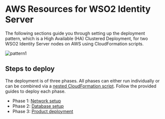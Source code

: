 # AWS Resources for WSO2 Identity Server

 The following sections guide you through setting up the deployment pattern, which is a High Available (HA) Clustered Deployment, for two WSO2 Identity Server nodes on AWS using CloudFormation scripts.

  ![pattern1](images/is-pattern1.png)

## Steps to deploy

The deployment is of three phases. All phases can either run individually or can be combined via a [nested CloudFormation script](Minimum-HA/nested-identity.yaml). Follow the provided guides to deploy each phase.

  - Phase 1: [Network setup](network/README.md)
  - Phase 2: [Database setup](database/README.md)
  - Phase 3: [Product deployment](product/README.md)
